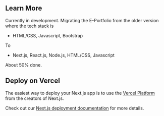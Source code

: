 ## Learn More

Currently in development. Migrating the E-Portfolio from the older version where the tech stack is
- HTML/CSS, Javascript, Bootstrap

To
- Next.js, React.js, Node.js, HTML/CSS, Javascript

About 50% done.

## Deploy on Vercel

The easiest way to deploy your Next.js app is to use the [Vercel Platform](https://vercel.com/import?utm_medium=default-template&filter=next.js&utm_source=create-next-app&utm_campaign=create-next-app-readme) from the creators of Next.js.

Check out our [Next.js deployment documentation](https://nextjs.org/docs/deployment) for more details.

